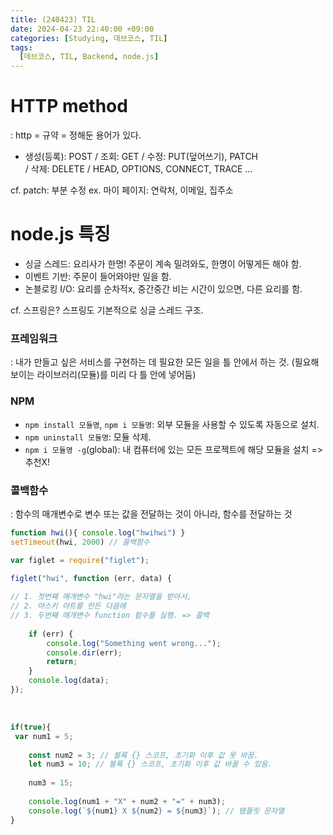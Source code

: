 ```yaml
---
title: (240423) TIL
date: 2024-04-23 22:40:00 +09:00
categories: [Studying, 데브코스, TIL]
tags: 
  [데브코스, TIL, Backend, node.js]
---
```


HTTP method
===
: http = 규약 = 정해둔 용어가 있다.<div>
- 생성(등록): POST / 조회: GET / 수정: PUT(덮어쓰기), PATCH
    <div> / 삭제: DELETE / HEAD, OPTIONS, CONNECT, TRACE …<div>
cf. patch: 부분 수정 ex. 마이 페이지: 연락처, 이메일, 집주소

<div>
<div>

node.js 특징
===
- 싱글 스레드: 요리사가 한명! 주문이 계속 밀려와도, 한명이 어떻게든 해야 함. <div>
- 이벤트 기반: 주문이 들어와야만 일을 함.<div>
- 논블로킹 I/O: 요리를 순차적x, 중간중간 비는 시간이 있으면, 다른 요리를 함.
<div>
cf. 스프링은? 스프링도 기본적으로 싱글 스레드 구조. 
<div>

### 프레임워크
: 내가 만들고 싶은 서비스를 구현하는 데 필요한 모든 일을 틀 안에서 하는 것.
    (필요해보이는 라이브러리(모듈)를 미리 다 틀 안에 넣어둠)
<div>

### NPM
- `npm install 모듈명`, `npm i 모듈명`:  외부 모듈을 사용할 수 있도록 자동으로 설치.<div>
- `npm uninstall 모듈명`: 모듈 삭제.<div>
- `npm i 모듈명 -g`(global): 내 컴퓨터에 있는 모든 프로젝트에 해당 모듈을 설치 => 추천X!
<div>

### 콜백함수 
: 함수의 매개변수로 변수 또는 값을 전달하는 것이 아니라, 함수를 전달하는 것<div>

```jsx
function hwi(){ console.log("hwihwi") }
setTimeout(hwi, 2000) // 콜백함수
```
<div>

```jsx
var figlet = require("figlet");

figlet("hwi", function (err, data) {
	
// 1. 첫번째 매개변수 "hwi"라는 문자열을 받아서, 
// 2. 아스키 아트를 만든 다음에
// 3. 두번째 매개변수 function 함수를 실행. => 콜백
	
    if (err) {
        console.log("Something went wrong...");
        console.dir(err);
        return;
    }
    console.log(data);
});
```
<div>

​
```jsx
if(true){
 var num1 = 5;
	
	const num2 = 3; // 블록 {} 스코프, 초기화 이후 값 못 바꿈.
	let num3 = 10; // 블록 {} 스코프, 초기화 이후 값 바꿀 수 있음.
		
	num3 = 15;
		
	console.log(num1 + "X" + num2 + "=" + num3);
	console.log(`${num1} X ${num2} = ${num3}`); // 템플릿 문자열
}   
```
